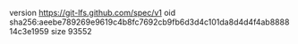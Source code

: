 version https://git-lfs.github.com/spec/v1
oid sha256:aeebe789269e9619c4b8fc7692cb9fb6d3d4c101da8d4d4f4ab888814c3e1959
size 93552
